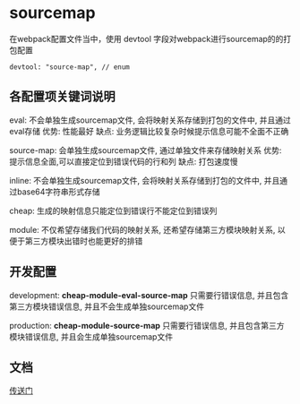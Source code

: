 # sourcemap

在webpack配置文件当中，使用 devtool 字段对webpack进行sourcemap的的打包配置

```
devtool: "source-map", // enum
```

## 各配置项关键词说明

eval:
不会单独生成sourcemap文件, 会将映射关系存储到打包的文件中, 并且通过eval存储
优势: 性能最好
缺点: 业务逻辑比较复杂时候提示信息可能不全面不正确

source-map:
会单独生成sourcemap文件, 通过单独文件来存储映射关系
优势: 提示信息全面,可以直接定位到错误代码的行和列
缺点: 打包速度慢

inline:
不会单独生成sourcemap文件, 会将映射关系存储到打包的文件中, 并且通过base64字符串形式存储

cheap:
生成的映射信息只能定位到错误行不能定位到错误列

module:
不仅希望存储我们代码的映射关系, 还希望存储第三方模块映射关系, 以便于第三方模块出错时也能更好的排错

## 开发配置

development: **cheap-module-eval-source-map**
只需要行错误信息, 并且包含第三方模块错误信息, 并且不会生成单独sourcemap文件

production: **cheap-module-source-map**
只需要行错误信息, 并且包含第三方模块错误信息, 并且会生成单独sourcemap文件

## 文档

[传送门](https://www.webpackjs.com/configuration/devtool/)